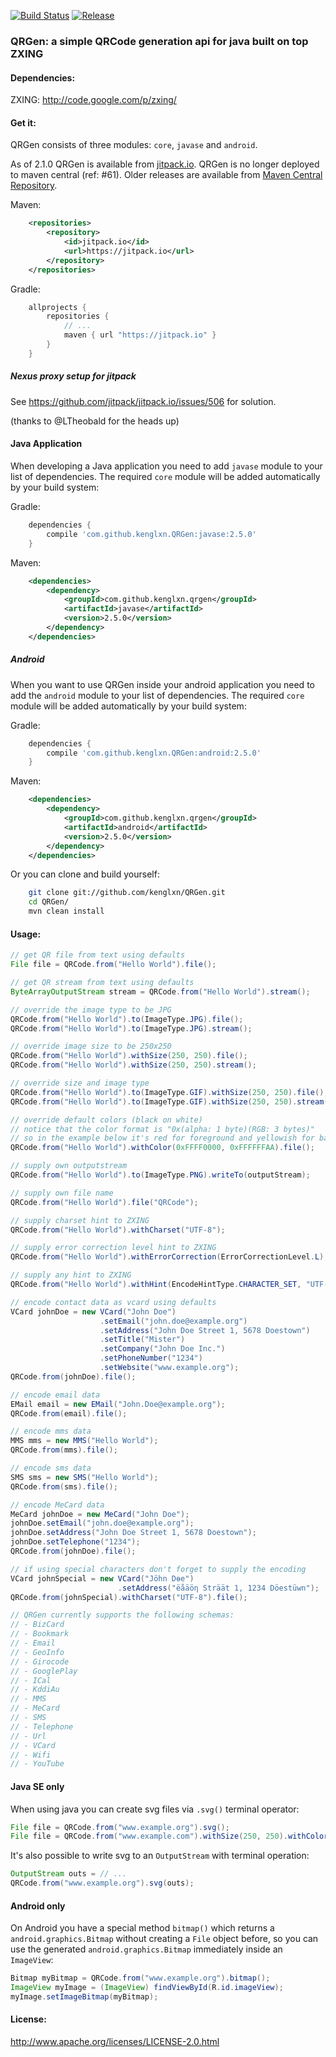 [![Build Status](https://travis-ci.org/kenglxn/QRGen.png?branch=master)](https://travis-ci.org/kenglxn/QRGen)
[![Release](https://img.shields.io/github/tag/kenglxn/QRGen.svg?label=JitPack)](https://jitpack.io/#kenglxn/QRGen)

### QRGen: a simple QRCode generation api for java built on top ZXING

#### Dependencies:

ZXING: http://code.google.com/p/zxing/

#### Get it:

QRGen consists of three modules: ```core```, ```javase``` and ```android```.

As of 2.1.0 QRGen is available from [jitpack.io](https://jitpack.io/#kenglxn/QRGen). QRGen is no longer deployed to maven central (ref: #61).
Older releases are available from [Maven Central Repository](http://search.maven.org/#browse%7C-852965118).

Maven:

```xml
    <repositories>
        <repository>
            <id>jitpack.io</id>
            <url>https://jitpack.io</url>
        </repository>
    </repositories>
```

Gradle:

```gradle
    allprojects {
        repositories {
            // ...
            maven { url "https://jitpack.io" }
        }
    }
```

##### Nexus proxy setup for jitpack

See https://github.com/jitpack/jitpack.io/issues/506 for solution.

(thanks to @LTheobald for the heads up)

#### Java Application

When developing a Java application you need to add ```javase``` module to your list of dependencies. The required ```core``` module will be added automatically by your build system:


Gradle:

```gradle
    dependencies {
        compile 'com.github.kenglxn.QRGen:javase:2.5.0'
    }
```

Maven:

```xml
    <dependencies>
        <dependency>
            <groupId>com.github.kenglxn.qrgen</groupId>
            <artifactId>javase</artifactId>
            <version>2.5.0</version>
        </dependency>
    </dependencies>
```

##### Android

When you want to use QRGen inside your android application you need to add the ```android``` module to your list of dependencies. The required ```core``` module will be added automatically by your build system:

Gradle:

```gradle
    dependencies {
        compile 'com.github.kenglxn.QRGen:android:2.5.0'
    }
```

Maven:

```xml
    <dependencies>
        <dependency>
            <groupId>com.github.kenglxn.qrgen</groupId>
            <artifactId>android</artifactId>
            <version>2.5.0</version>
        </dependency>
    </dependencies>
```

Or you can clone and build yourself:

```bash
    git clone git://github.com/kenglxn/QRGen.git
    cd QRGen/
    mvn clean install
```

#### Usage:

```java
// get QR file from text using defaults
File file = QRCode.from("Hello World").file();

// get QR stream from text using defaults
ByteArrayOutputStream stream = QRCode.from("Hello World").stream();

// override the image type to be JPG
QRCode.from("Hello World").to(ImageType.JPG).file();
QRCode.from("Hello World").to(ImageType.JPG).stream();

// override image size to be 250x250
QRCode.from("Hello World").withSize(250, 250).file();
QRCode.from("Hello World").withSize(250, 250).stream();

// override size and image type
QRCode.from("Hello World").to(ImageType.GIF).withSize(250, 250).file();
QRCode.from("Hello World").to(ImageType.GIF).withSize(250, 250).stream();

// override default colors (black on white)
// notice that the color format is "0x(alpha: 1 byte)(RGB: 3 bytes)"
// so in the example below it's red for foreground and yellowish for background, both 100% alpha (FF).
QRCode.from("Hello World").withColor(0xFFFF0000, 0xFFFFFFAA).file();

// supply own outputstream
QRCode.from("Hello World").to(ImageType.PNG).writeTo(outputStream);

// supply own file name
QRCode.from("Hello World").file("QRCode");

// supply charset hint to ZXING
QRCode.from("Hello World").withCharset("UTF-8");

// supply error correction level hint to ZXING
QRCode.from("Hello World").withErrorCorrection(ErrorCorrectionLevel.L);

// supply any hint to ZXING
QRCode.from("Hello World").withHint(EncodeHintType.CHARACTER_SET, "UTF-8");

// encode contact data as vcard using defaults
VCard johnDoe = new VCard("John Doe")
                    .setEmail("john.doe@example.org")
                    .setAddress("John Doe Street 1, 5678 Doestown")
                    .setTitle("Mister")
                    .setCompany("John Doe Inc.")
                    .setPhoneNumber("1234")
                    .setWebsite("www.example.org");
QRCode.from(johnDoe).file();

// encode email data
EMail email = new EMail("John.Doe@example.org");
QRCode.from(email).file();

// encode mms data
MMS mms = new MMS("Hello World");
QRCode.from(mms).file();

// encode sms data
SMS sms = new SMS("Hello World");
QRCode.from(sms).file();

// encode MeCard data
MeCard johnDoe = new MeCard("John Doe");
johnDoe.setEmail("john.doe@example.org");
johnDoe.setAddress("John Doe Street 1, 5678 Doestown");
johnDoe.setTelephone("1234");
QRCode.from(johnDoe).file();

// if using special characters don't forget to supply the encoding
VCard johnSpecial = new VCard("Jöhn Dɵe")
                        .setAddress("ëåäöƞ Sträät 1, 1234 Döestüwn");
QRCode.from(johnSpecial).withCharset("UTF-8").file();

// QRGen currently supports the following schemas:
// - BizCard
// - Bookmark
// - Email
// - GeoInfo
// - Girocode
// - GooglePlay
// - ICal
// - KddiAu
// - MMS
// - MeCard
// - SMS
// - Telephone
// - Url
// - VCard
// - Wifi
// - YouTube
```
#### Java SE only

When using java you can create svg files via `.svg()` terminal operator:

```java
File file = QRCode.from("www.example.org").svg();
File file = QRCode.from("www.example.com").withSize(250, 250).withColor(30, 90).svg();
```

It's also possible to write svg to an `OutputStream` with terminal operation:

```java
OutputStream outs = // ...
QRCode.from("www.example.org").svg(outs);
```

#### Android only

On Android you have a special method `bitmap()` which returns a `android.graphics.Bitmap` without creating a `File` object before, so you can use the generated `android.graphics.Bitmap` immediately inside an `ImageView`:

```java
Bitmap myBitmap = QRCode.from("www.example.org").bitmap();
ImageView myImage = (ImageView) findViewById(R.id.imageView);
myImage.setImageBitmap(myBitmap);
```

#### License:

http://www.apache.org/licenses/LICENSE-2.0.html

